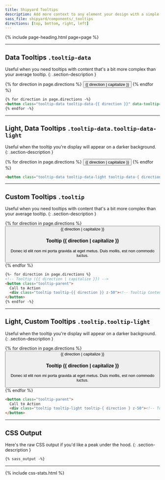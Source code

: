 ```yaml
---
title: Shipyard Tooltips
description: Add more context to any element your design with a simple tooltip.
sass_file: shipyard/components/_tooltips
directions: [top, bottom, right, left]
---
```


{% include page-heading.html page=page %}

---

## Data Tooltips `.tooltip-data`
Useful when you need tooltips with content that's a bit more complex than your average tooltip.
{: .section-description }

<div class="align-center mb-24">
  {% for direction in page.directions %}
    <button class="btn btn-secondary btn-margin tooltip-data tooltip-data-{{ direction }}" data-tooltip="What a lovely tooltip">{{ direction | capitalize }}</button>
  {% endfor %}
</div>

```html
{% for direction in page.directions -%}
<button class="tooltip-data tooltip-data-{{ direction }}" data-tooltip="What a lovely tooltip">{{ direction | capitalize }}</button>
{% endfor -%}
```

---

## Light, Data Tooltips `.tooltip-data.tooltip-data-light`
Useful when the tooltip you're display will appear on a darker background.
{: .section-description }

<div class="align-center mb-24">
  {% for direction in page.directions %}
    <button class="btn btn-secondary btn-margin tooltip-data tooltip-data-light tooltip-data-{{ direction }}" data-tooltip="What a lovely tooltip">{{ direction | capitalize }}</button>
  {% endfor %}
</div>

```html
<button class="tooltip-data tooltip-data-light tooltip-data-{ direction }" data-tooltip="What a lovely tooltip">CTA</button>
```

---

## Custom Tooltips `.tooltip`
Useful when you need tooltips with content that's a bit more complex than your average tooltip.
{: .section-description }

<div class="align-center mb-24">
  {% for direction in page.directions %}
    <button class="btn btn-secondary btn-margin tooltip-parent">
      {{ direction | capitalize }}
      <div class="tooltip tooltip-{{ direction }} z-50">
        <h3 class="white text-md mb-4">Tooltip {{ direction | capitalize }}</h3>
        <p class="white-70 text-sm">Donec id elit non mi porta gravida at eget metus. Duis mollis, est non commodo luctus.</p>
      </div>
    </button>
  {% endfor %}
</div>

```html
{%- for direction in page.directions %}
<!-- Tooltip ({{ direction | capitalize }}) -->
<button class="tooltip-parent">
  Call to Action
  <div class="tooltip tooltip-{{ direction }} z-50"><!-- Tooltip Content --></div>
</button>
{% endfor -%}
```

---

## Light, Custom Tooltips `.tooltip.tooltip-light`
Useful when the tooltip you're display will appear on a darker background.
{: .section-description }

<div class="align-center mb-24">
  {% for direction in page.directions %}
    <button class="btn btn-secondary btn-margin tooltip-parent">
      {{ direction | capitalize }}
      <div class="tooltip tooltip-light tooltip-{{ direction }} z-50">
        <h3 class="text-dark text-md mb-4">Tooltip {{ direction | capitalize }}</h3>
        <p class="text-light text-sm">Donec id elit non mi porta gravida at eget metus. Duis mollis, est non commodo luctus.</p>
      </div>
    </button>
  {% endfor %}
</div>

```html
<button class="tooltip-parent">
  Call to Action
  <div class="tooltip tooltip-light tooltip-{ direction } z-50"><!-- Tooltip Content --></div>
</button>
```

---

## CSS Output
Here's the raw CSS output if you'd like a peak under the hood.
{: .section-description }

```css
{% sass_output -%}
```

---

{% include css-stats.html %}
